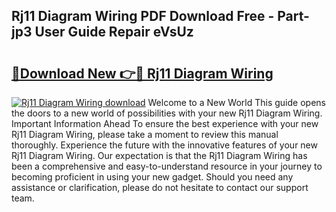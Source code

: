 ## Rj11 Diagram Wiring PDF Download Free - Part-jp3 User Guide Repair eVsUz

# <h2><a href="http://dfund4p.blite.top/?on=Rj11+Diagram+Wiring">🔗Download New 👉🔴 Rj11 Diagram Wiring</a></h2>

[![Rj11 Diagram Wiring download](https://i.imgur.com/lujVjoI.png)](http://dfund4p.blite.top/?on=Rj11+Diagram+Wiring)
Welcome to a New World This guide opens the doors to a new world of possibilities with your new Rj11 Diagram Wiring. Important Information Ahead To ensure the best experience with your new Rj11 Diagram Wiring, please take a moment to review this manual thoroughly. Experience the future with the innovative features of your new Rj11 Diagram Wiring. Our expectation is that the Rj11 Diagram Wiring has been a comprehensive and easy-to-understand resource in your journey to becoming proficient in using your new gadget. Should you need any assistance or clarification, please do not hesitate to contact our support team.
